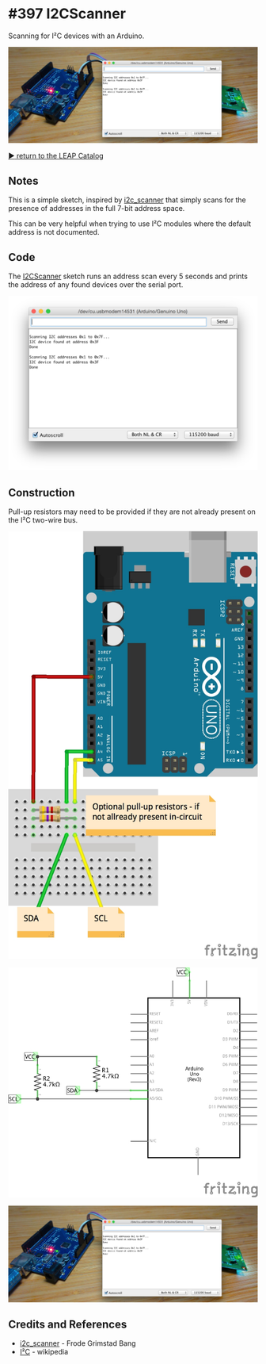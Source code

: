 # #397 I2CScanner

Scanning for I²C devices with an Arduino.

![Build](./assets/I2CScanner_build.jpg?raw=true)

[:arrow_forward: return to the LEAP Catalog](https://leap.tardate.com)

## Notes

This is a simple sketch, inspired by
[i2c_scanner](http://playground.arduino.cc/Main/I2cScanner)
that simply scans for the presence of addresses in the full 7-bit address space.

This can be very helpful when trying to use I²C modules where the default address is not documented.


## Code

The [I2CScanner](./I2CScanner.ino) sketch runs an address scan every 5 seconds and prints
the address of any found devices over the serial port.


![console](./assets/console.png?raw=true)


## Construction

Pull-up resistors may need to be provided if they are not already present on the I²C two-wire bus.

![Breadboard](./assets/I2CScanner_bb.jpg?raw=true)

![Schematic](./assets/I2CScanner_schematic.jpg?raw=true)

![Build](./assets/I2CScanner_build.jpg?raw=true)

## Credits and References
* [i2c_scanner](http://playground.arduino.cc/Main/I2cScanner) - Frode Grimstad Bang
* [I²C](https://en.wikipedia.org/wiki/I%C2%B2C) - wikipedia
